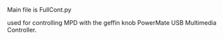 Main file is FullCont.py

used for controlling MPD with the geffin knob PowerMate USB Multimedia Controller. 
